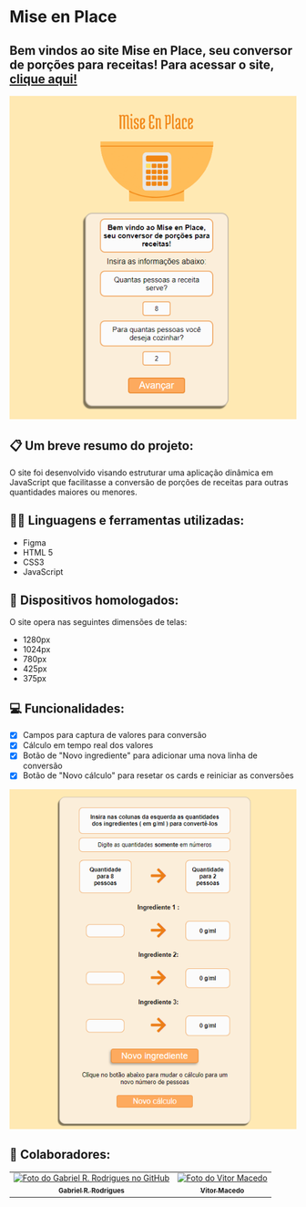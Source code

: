 # Mise en Place

<h2>Bem vindos ao site Mise en Place, seu conversor de porções para receitas!  Para acessar o site, <a target="_blank" href="https://gabezrodz.github.io/mise-en-place/">clique aqui!</a> </h2> 
<img src="img/card1.png">

## 📋 Um breve resumo do projeto:

O site foi desenvolvido visando estruturar uma aplicação dinâmica em JavaScript que facilitasse a conversão de porções de receitas para outras quantidades maiores ou menores.

## 👨‍💻 Linguagens e ferramentas utilizadas:

- Figma
- HTML 5
- CSS3
- JavaScript

## 📲 Dispositivos homologados:

O site opera nas seguintes dimensões de telas:

- 1280px
- 1024px
- 780px
- 425px
- 375px

## 💻 Funcionalidades:

- [x] Campos para captura de valores para conversão
- [x] Cálculo em tempo real dos valores
- [x] Botão de "Novo ingrediente" para adicionar uma nova linha de conversão
- [x] Botão de "Novo cálculo" para resetar os cards e reiniciar as conversões

<img src="img/card2.png">


## 🤝 Colaboradores:

<table>
  <tr>
    <td align="center">
      <a href="https://github.com/gabezrodz">
        <img src="https://avatars.githubusercontent.com/u/84934507?s=400&u=2121f2fa27f160de9fc31e854e4353169dfa9f4e&v=4" width="100px;" alt="Foto do Gabriel R. Rodrigues no GitHub"/><br>
        <sub>
          <b>Gabriel R. Rodrigues</b>
        </sub>
      </a>
    </td>
    <td align="center">
      <a href="https://github.com/Vitor7rs">
        <img src="https://avatars.githubusercontent.com/u/86400522?v=4" width="100px;" alt="Foto do Vitor Macedo"/><br>
        <sub>
          <b>Vitor Macedo</b>
        </sub>
      </a>
    </td>
  </tr>
</table>
